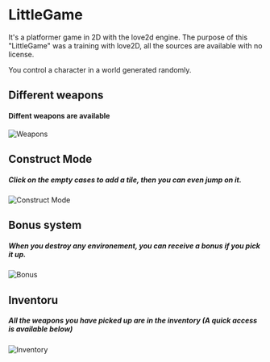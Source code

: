 # LittleGame
It's a platformer game in 2D with the love2d engine.
The purpose of this "LittleGame" was a training with love2D, all the sources are available with no license.

You control a character in a world generated randomly.
## Different weapons
#### Diffent weapons are available
![Weapons](http://i.imgur.com/NHPzhSQ.png)

## Construct Mode
##### Click on the empty cases to add a tile, then you can even jump on it.
![Construct Mode](http://imgur.com/fC3kjG1.png)

## Bonus system
##### When you destroy any environement, you can receive a bonus if you pick it up.
![Bonus](http://imgur.com/RjFSA1Z.png)


## Inventoru
##### All the weapons you have picked up are in the inventory (A quick access is available below)
![Inventory](http://imgur.com/3OeO5zN.png)
